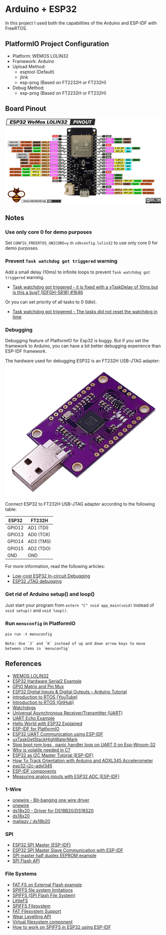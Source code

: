 # Arduino + ESP32

In this project I used both the capabilities of the Arduino and ESP-IDF with FreeRTOS.

## PlatformIO Project Configuration

- Platform: WEMOS LOLIN32
- Framework: Arduino
- Upload Method:
  - esptool (Default)
  - jlink
  - esp-prog (Based on FT2232H or FT232H)
- Debug Method:
  - esp-prog (Based on FT2232H or FT232H)


## Board Pinout

![](assets/esp32-lolin32.png)

## Notes

### Use only core 0 for demo purposes

Set `CONFIG_FREERTOS_UNICORE=y` in `sdkconfig.lolin32` to use only core 0 for demo purposes.

### Prevent `Task watchdog got triggered` warning

Add a small delay (10ms) to infinite loops to prevent `Task watchdog got triggered` warning.

- [Task watchdog got triggered - it is fixed with a vTaskDelay of 10ms but is this a bug? (IDFGH-5818) #1646](https://github.com/espressif/esp-idf/issues/1646)

Or you can set priority of all tasks to 0 (Idle). 

- [Task watchdog got triggered - The tasks did not reset the watchdog in time](https://stackoverflow.com/questions/66278271/task-watchdog-got-triggered-the-tasks-did-not-reset-the-watchdog-in-time)

### Debugging

Debugging feature of PlatformIO for Esp32 is buggy. But if you set the framework to Arduino, you can have a bit better
debugging experience than ESP-IDF framework.

The hardware used for debugging ESP32 is an FT232H USB-JTAG adapter:

![](assets/ft232h.jpg)

Connect ESP32 to FT232H USB-JTAG adapter according to the following table:

| ESP32  | FT232H    |
| ------ | --------- |
| GPIO12 | AD1 (TDI) |
| GPIO13 | AD0 (TCK) |
| GPIO14 | AD3 (TMS) |
| GPIO15 | AD2 (TDO) |
| GND    | GND       |

For more information, read the following articles:

- [Low-cost ESP32 In-circuit Debugging](https://medium.com/@manuel.bl/low-cost-esp32-in-circuit-debugging-dbbee39e508b)
- [ESP32 JTAG debugging](https://nodemcu.readthedocs.io/en/dev-esp32/debug/)

### Get rid of Arduino setup() and loop()

Just start your program from `extern "C" void app_main(void)` instead of `void setup()` and `void loop()`.

### Run `menuconfig` in PlatformIO

```console
pio run -t menuconfig
```

    Note: Use `J` and `K` instead of up and down arrow keys to move between items in `menuconfig`

## References

- [WEMOS LOLIN32](https://docs.platformio.org/en/latest/boards/espressif32/lolin32.html)
- [ESP32 Hardware Serial2 Example](https://circuits4you.com/2018/12/31/esp32-hardware-serial2-example/)
- [GPIO Matrix and Pin Mux](https://espressif-docs.readthedocs-hosted.com/projects/arduino-esp32/en/latest/tutorials/io_mux.html)
- [ESP32 Digital Inputs & Digital Outputs – Arduino Tutorial](https://deepbluembedded.com/esp32-digital-inputs-outputs-arduino/)
- [Introduction to RTOS (YouTube)](https://www.youtube.com/watch?v=F321087yYy4&list=PLEBQazB0HUyQ4hAPU1cJED6t3DU0h34bz)
- [Introduction to RTOS (GitHub)](https://github.com/ShawnHymel/introduction-to-rtos)
- [Watchdogs](https://docs.espressif.com/projects/esp-idf/en/latest/esp32/api-reference/system/wdts.html)
- [Universal Asynchronous Receiver/Transmitter (UART)](https://docs.espressif.com/projects/esp-idf/en/latest/esp32/api-reference/peripherals/uart.html)
- [UART Echo Example](https://github.com/espressif/esp-idf/tree/master/examples/peripherals/uart/uart_echo)
- [Hello World with ESP32 Explained](https://exploreembedded.com/wiki/Hello_World_with_ESP32_Explained)
- [ESP-IDF for PlatformIO](https://docs.platformio.org/en/stable/frameworks/espidf.html)
- [ESP32 UART Communication using ESP-IDF](https://esp32tutorials.com/esp32-uart-tutorial-esp-idf/)
- [uxTaskGetStackHighWaterMark](https://www.freertos.org/uxTaskGetStackHighWaterMark.html)
- [Stop boot rom logs , panic handler logs on UART 0 on Esp-Wroom-32](https://github.com/espressif/esp-idf/issues/4836)
- [Why is volatile needed in C?](https://stackoverflow.com/questions/246127/why-is-volatile-needed-in-c)
- [ESP32 as I2C Master Tutorial (ESP-IDF)](https://embeddedexplorer.com/esp32-i2c-tutorial/)
- [How To Track Orientation with Arduino and ADXL345 Accelerometer](https://howtomechatronics.com/tutorials/arduino/how-to-track-orientation-with-arduino-and-adxl345-accelerometer/)
- [esp32-i2c-adxl345](https://github.com/imxieyi/esp32-i2c-adxl345)
- [ESP-IDF components](https://docs.platformio.org/en/latest/frameworks/espidf.html#esp-idf-components)
- [Measuring analog inputs with ESP32 ADC (ESP-IDF)](https://embeddedexplorer.com/esp32-adc-esp-idf-tutorial/)

### 1-Wire

- [onewire - Bit-banging one wire driver](https://esp-idf-lib.readthedocs.io/en/latest/groups/onewire.html)
- [onewire](https://github.com/UncleRus/esp-idf-lib/tree/master/components/onewire)
- [ds18x20 - Driver for DS18B20/DS18S20](https://esp-idf-lib.readthedocs.io/en/latest/groups/ds18x20.html)
- [ds18x20](https://github.com/UncleRus/esp-idf-lib/tree/master/components/ds18x20)
- [matjazv / ds18b20](https://github.com/matjazv/ds18b20)

### SPI

- [ESP32 SPI Master (ESP-IDF)](https://embeddedexplorer.com/esp32-spi-master/)
- [ESP32 SPI Master Slave Communication with ESP-IDF](https://esp32tutorials.com/esp32-spi-master-slave-communication-esp-idf/)
- [SPI master half duplex EEPROM example](https://github.com/espressif/esp-idf/tree/master/examples/peripherals/spi_master/hd_eeprom)
- [SPI Flash API](https://docs.espressif.com/projects/esp-idf/en/v4.4.3/esp32/api-reference/storage/spi_flash.html)

### File Systems

- [FAT FS on External Flash example](https://github.com/espressif/esp-idf/tree/master/examples/storage/ext_flash_fatfs)
- [SPIFFS file system limitations](https://arduino-esp8266.readthedocs.io/en/latest/filesystem.html#spiffs-file-system-limitations)
- [SPIFFS (SPI Flash File System)](https://github.com/pellepl/spiffs)
- [LittleFS](https://github.com/littlefs-project/littlefs)
- [SPIFFS Filesystem](https://docs.espressif.com/projects/esp-idf/en/v4.4.3/esp32/api-reference/storage/spiffs.html)
- [FAT Filesystem Support](https://docs.espressif.com/projects/esp-idf/en/v4.4.3/esp32/api-reference/storage/fatfs.html)
- [Wear Levelling API](https://docs.espressif.com/projects/esp-idf/en/v4.4.3/esp32/api-reference/storage/wear-levelling.html)
- [Virtual filesystem component](https://docs.espressif.com/projects/esp-idf/en/v4.4.3/esp32/api-reference/storage/vfs.html)
- [How to work on SPIFFS in ESP32 using ESP-IDF](https://www.youtube.com/watch?v=de44PvCmVVg)
